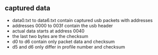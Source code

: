 ## captured data
- data0.txt to data6.txt contain captured usb packets with addresses
- addresses 0000 to 003f contain the usb header
- actual data starts at address 0040
- the last two bytes are the checksum
- d0 to d6 contain only packet data and checksum
- d5 and d6 only differ in profile number and checksum

